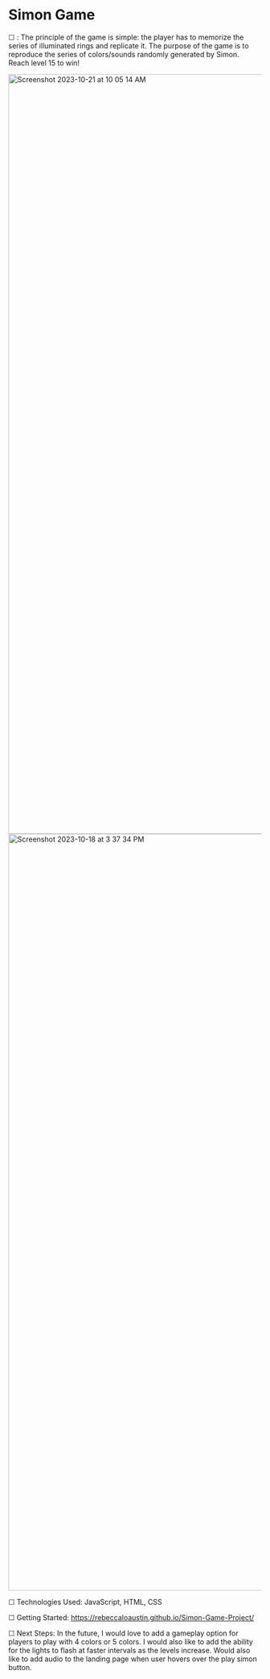 # Simon Game
☐ <Simon Game>: The principle of the game is simple: the player has to memorize the series of illuminated rings and replicate it. The purpose of the game is to reproduce the series of colors/sounds randomly generated by Simon. Reach level 15 to win!

<img width="1508" alt="Screenshot 2023-10-21 at 10 05 14 AM" src="https://github.com/rebeccaloaustin/Simon-Game-Project/assets/141693053/ad6ca650-e330-4690-9136-6e4a6e077e0a">
<img width="1502" alt="Screenshot 2023-10-18 at 3 37 34 PM" src="https://github.com/rebeccaloaustin/Simon-Game-Project/assets/141693053/10271e95-e65d-4d12-80d3-ca524fd5e4c3">

☐ Technologies Used: JavaScript, HTML, CSS

☐ Getting Started:  https://rebeccaloaustin.github.io/Simon-Game-Project/

☐ Next Steps: In the future, I would love to add a gameplay option for players to play with 4 colors or 5 colors. I would also like to add the ability for the lights to flash at faster intervals as the levels increase. Would also like to add audio to the landing page when user hovers over the play simon button.
